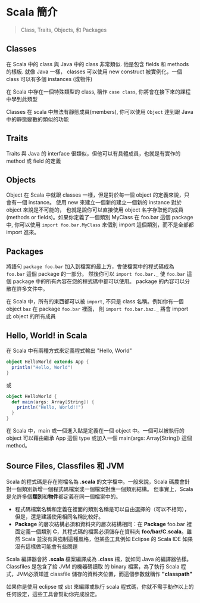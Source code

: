 # Scala 簡介

> Class, Traits, Objects, 和 Packages

## Classes
在 Scala 中的 class 與 Java 中的 class 非常類似. 他是包含 fields 和 methods 的樣板. 就像 Java 一樣，
classes 可以使用 new construct 被實例化，一個 class 可以有多個 instances (或物件)

在 Scala 中存在一個特殊類型的 class, 稱作 `case class`, 你將會在接下來的課程中學到此類型

Classes 在 scala 中無法有靜態成員(members), 你可以使用 `Object` 達到跟 Java 中的靜態變數的類似的功能

## Traits
Traits 與 Java 的 interface 很類似，但他可以有具體成員，也就是有實作的 method 或 field 的定義

## Objects
Object 在 Scala 中就跟 classes 一樣，但是對於每一個 object 的定義來說，只會有一個 instance。
使用 new 來建立一個新的建立一個新的 instance 對於 object 來說是不可能的，
也就是說你可以直接使用 object 名字存取他的成員(methods or fields)。如果你定義了一個類別 MyClass 在 foo.bar 這個 package 中, 
你可以使用 `import foo.bar.MyClass` 來個別 import 這個類別，而不是全部都 import 進來。

## Packages
將語句 `package foo.bar` 加入到檔案的最上方，會使檔案中的程式碼成為 `foo.bar` 這個 package 的一部分。
然後你可以 `import foo.bar._` 使 `foo.bar` 這個 package 中的所有內容在您的程式碼中都可以使用。
package 的內容可以分散在許多文件中。

在 Scala 中，所有的東西都可以被 `import`, 不只是 class 名稱。例如你有一個 object `baz` 在 package `foo.bar` 裡面，
則 `import foo.bar.baz._` 將會 import 此 object 的所有成員

## Hello, World! in Scala

在 Scala 中有兩種方式來定義程式輸出 "Hello, World"

```scala
object HelloWorld extends App {
  println("Hello, World")
}
```
或
```scala
object HelloWorld {
  def main(args: Array[String]) {
    println("Hello, World!!")
  }
}
```

在 Scala 中，main 或一個進入點是定義在一個 object 中。一個可以被執行的 object 可以藉由繼承 App 這個 type 
或加入一個 main(args: Array[String]) 這個 method。

## Source Files, Classfiles 和 JVM

Scala 的程式碼是存在附檔名為 **.scala** 的文字檔中。一般來說，Scala 碼農會針對一個類別新增一個程式碼檔案或一個檔案對應一個類別結構。
但事實上，Scala 是允許多個**類別**和**物件**都定義在同一個檔案中的。

+ 程式碼檔案名稱和定義在裡面的類別名稱是可以自由選擇的（可以不相同），但是，還是建議使用相同名稱比較好。
+ **Package** 的層次結構必須和資料夾的層次結構相同：在 **Package** foo.bar 裡面定義一個類別 **C**，其程式碼的檔案必須儲存在資料夾
  **foo/bar/C.scala**。雖然 Scala 並沒有真強制這種風格，但某些工具例如 Eclipse 的 Scala IDE 如果沒有這樣做可能會有些問題
   
Scala 編譯器會將 **.scala** 檔案編譯成為 **.class** 檔，就如同 Java 的編譯器依樣。Classfiles 是包含了給 JVM 的機器碼讀取
的 binary 檔案，為了執行 Scala 程式，JVM必須知道 classfile 儲存的資料夾位置，而這個參數就稱作 **"classpath"**

如果你是使用 eclipse 或 sbt 來編譯或執行 scala 程式碼，你就不需手動作以上的任何設定，這些工具會幫助你完成設定。

